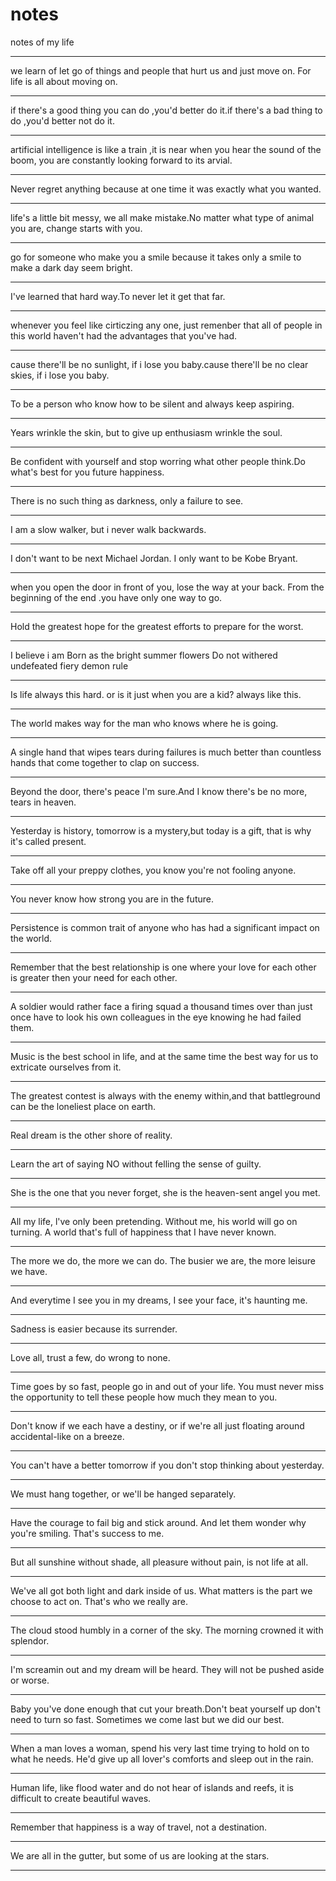 # notes
notes of my life
***
we learn of let go of things and people that hurt us and just move on. 
For life is all about moving on.
***
if there's a good thing you can do ,you'd better do it.if there's a bad thing to do ,you'd better not do it.
***
artificial intelligence is like a train ,it is near when you hear the sound of the boom, you are constantly looking forward to its arvial.
***
Never regret anything because at one time it was exactly what you wanted.
***
life's a little bit messy, we all make mistake.No matter what type of animal you are, change starts with you.
***
go for someone who make you a smile because it takes only a smile to make a dark day seem bright.
***
I've learned that hard way.To never let it get that far.
***
whenever you feel like cirticzing any one, just remenber that all of people in this world haven't had the advantages that you've had.
***
cause there'll be no sunlight, if i lose you baby.cause there'll be no clear skies, if i lose you baby.
***
To be a person who know how to be silent and always keep aspiring.
***
Years wrinkle the skin, but to give up enthusiasm wrinkle the soul.
***
Be confident with yourself and stop worring what other people think.Do what's best for you future happiness.
***
There is no such thing as darkness, only a failure to see.
***
I am a slow walker, but i never walk backwards.
*** 
I don't want to be next Michael Jordan. I only want to be Kobe Bryant.
***
when you open the door in front of you, lose the way at your back. From the beginning of the end .you have only one way to go.
***
Hold the greatest hope for the greatest efforts to prepare for the worst.
***
I believe i am
Born as the bright summer flowers
Do not withered undefeated fiery demon rule
***
Is life always this hard. or is it just when you are a kid? always like this.
***
The world makes way for the man who knows where he is going.
***
A single hand that wipes tears during failures is much better than countless hands that come together to clap on success.
***
Beyond the door, there's peace I'm sure.And I know there's be no more, tears in heaven.
***
Yesterday is history, tomorrow is a mystery,but today is a gift, that is why it's called present.
***
Take off all your preppy clothes, you know you're not fooling anyone.
***
You never know how strong you are in the future.
***
Persistence is common trait of anyone who has had a significant impact on the world.
***
Remember that the best relationship is one where your love for each other is greater then your need for each other.
***
A soldier would rather face a firing squad a thousand times over than just once have to look his own colleagues in the eye knowing he had failed them.
***
Music is the best school in life, and at the same time the best way for us to extricate ourselves from it.
***
The greatest contest is always with the enemy within,and that battleground can be the loneliest place on earth.
***
Real dream is the other shore of reality.
***
Learn the art of saying NO without felling the sense of guilty.
***
She is the one that you never forget, she is the heaven-sent angel you met.
***
All my life, l've only been pretending. Without me, his world will go on turning. A world that's full of happiness that I have never known.
***
The more we do, the more we can do. The busier we are, the more leisure we have.
***
And everytime I see you in my dreams, I see your face, it's haunting me.
***
Sadness is easier because its surrender.
***
Love all, trust a few, do wrong to none.
***
Time goes by so fast, people go in and out of your life. You must never miss the opportunity to tell these people how much they mean to you.
***
Don't know if we each have a destiny, or if we're all just floating around accidental-like on a breeze.
***
You can't have a better tomorrow if you don't stop thinking about yesterday.
***
We must hang together, or we'll be hanged separately.
***
Have the courage to fail big and stick around. And let them wonder why you're smiling. That's success to me.
***
But all sunshine without shade, all pleasure without pain, is not life at all.
***
We've all got both light and dark inside of us. What matters is the part we choose to act on. That's who we really are.
***
The cloud stood humbly in a corner of the sky. The morning crowned it with splendor.
***
I'm screamin out and my dream will be heard. They will not be pushed aside or worse.
***
Baby you've done enough that cut your breath.Don't beat yourself up don't need to turn so fast. Sometimes we come last but we did our best.
***
When a man loves a woman, spend his very last time trying to hold on to what he needs. He'd give up all lover's comforts and sleep out in the rain.
***
Human life, like flood water and do not hear of islands and reefs, it is difficult to create beautiful waves.
***
Remember that happiness is a way of travel, not a destination.
***
We are all in the gutter, but some of us are looking at the stars.
***